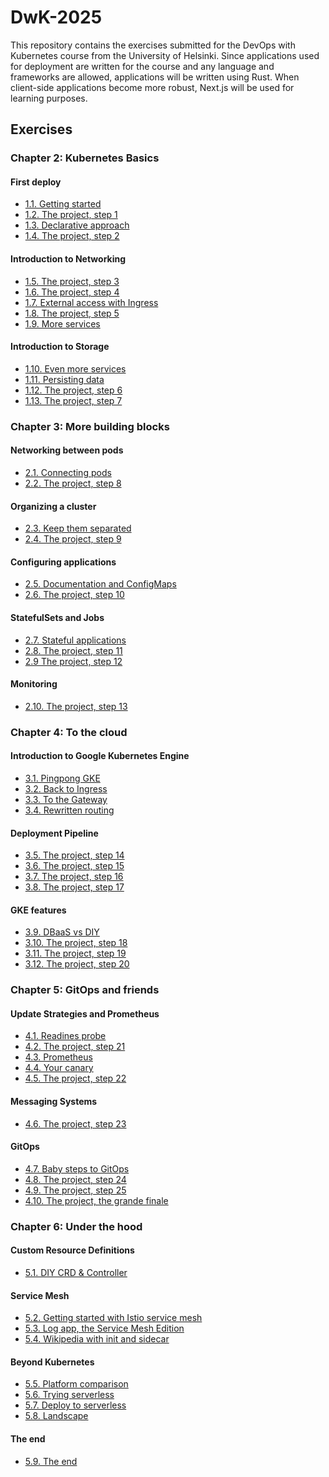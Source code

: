 # DwK-2025

This repository contains the exercises submitted for the DevOps with Kubernetes course from the University of Helsinki. Since applications used for deployment are written for the course and any language and frameworks are allowed, applications will be written using Rust. When client-side applications become more robust, Next.js will be used for learning purposes.

## Exercises

### Chapter 2: Kubernetes Basics

#### First deploy

- [1.1. Getting started](https://github.com/dev0T/DwK-2025/tree/1.1/log_output)
- [1.2. The project, step 1](https://github.com/dev0T/DwK-2025/tree/1.2/the_project)
- [1.3. Declarative approach](https://github.com/dev0T/DwK-2025/tree/1.3/log_output)
- [1.4. The project, step 2](https://github.com/dev0T/DwK-2025/tree/1.4/the_project)

#### Introduction to Networking

- [1.5. The project, step 3](https://github.com/dev0T/DwK-2025/tree/1.5/the_project)
- [1.6. The project, step 4](https://github.com/dev0T/DwK-2025/tree/1.6/the_project)
- [1.7. External access with Ingress](https://github.com/dev0T/DwK-2025/tree/1.7/log_output)
- [1.8. The project, step 5](https://github.com/dev0T/DwK-2025/tree/1.8/the_project/)
- [1.9. More services](https://github.com/dev0T/DwK-2025/tree/1.9/log_output)

#### Introduction to Storage
- [1.10. Even more services](https://github.com/dev0T/DwK-2025/tree/1.10/log_output)
- [1.11. Persisting data](https://github.com/dev0T/DwK-2025/tree/1.11/log_output)
- [1.12. The project, step 6](https://github.com/dev0T/DwK-2025/tree/1.12/the_project)
- [1.13. The project, step 7](https://github.com/dev0T/DwK-2025/tree/1.13/the_project)

### Chapter 3: More building blocks

#### Networking between pods

- [2.1. Connecting pods](https://github.com/dev0T/DwK-2025/tree/2.1/log_output)
- [2.2. The project, step 8](https://github.com/dev0T/DwK-2025/tree/2.2/the_project)

#### Organizing a cluster

- [2.3. Keep them separated](https://github.com/dev0T/DwK-2025/tree/2.3/log_output)
- [2.4. The project, step 9](https://github.com/dev0T/DwK-2025/tree/2.4/the_project)

#### Configuring applications

- [2.5. Documentation and ConfigMaps](https://github.com/dev0T/DwK-2025/tree/2.5/log_output)
- [2.6. The project, step 10](https://github.com/dev0T/DwK-2025/tree/2.6/the_project)

#### StatefulSets and Jobs

- [2.7. Stateful applications](https://github.com/dev0T/DwK-2025/tree/2.7/log_output)
- [2.8. The project, step 11](https://github.com/dev0T/DwK-2025/tree/2.8/the_project)
- [2.9 The project, step 12](https://github.com/dev0T/DwK-2025/tree/2.9/the_project)

#### Monitoring

- [2.10. The project, step 13](https://github.com/dev0T/DwK-2025/tree/2.10/the_project)

### Chapter 4: To the cloud

#### Introduction to Google Kubernetes Engine

- [3.1. Pingpong GKE](https://github.com/dev0T/DwK-2025/tree/3.1/log_output)
- [3.2. Back to Ingress](https://github.com/dev0T/DwK-2025/tree/3.2/log_output)
- [3.3. To the Gateway](https://github.com/dev0T/DwK-2025/tree/3.3/log_output)
- [3.4. Rewritten routing](https://github.com/dev0T/DwK-2025/tree/3.4/log_output)

#### Deployment Pipeline

- [3.5. The project, step 14](https://github.com/dev0T/DwK-2025/tree/3.5/log_output)
- [3.6. The project, step 15](https://github.com/dev0T/DwK-2025/tree/3.6/.github/workflows)
- [3.7. The project, step 16](https://github.com/dev0T/DwK-2025/tree/3.7/.github)
- [3.8. The project, step 17](https://github.com/dev0T/DwK-2025/tree/3.8/.github/workflows)

#### GKE features


- [3.9. DBaaS vs DIY](https://github.com/dev0T/DwK-2025/tree/3.9/the_project)
- [3.10. The project, step 18](https://github.com/dev0T/DwK-2025/tree/3.11/the_project)
- [3.11. The project, step 19](https://github.com/dev0T/DwK-2025/tree/3.11/the_project)
- [3.12. The project, step 20](https://github.com/dev0T/DwK-2025/tree/3.12/the_project)

### Chapter 5: GitOps and friends

#### Update Strategies and Prometheus

- [4.1. Readines probe](https://github.com/dev0T/DwK-2025/tree/4.1/log_output)
- [4.2. The project, step 21](https://github.com/dev0T/DwK-2025/tree/4.2/the_project)
- [4.3. Prometheus](https://github.com/dev0T/DwK-2025/tree/4.3/the_project)
- [4.4. Your canary](https://github.com/dev0T/DwK-2025/tree/4.4/log_output)
- [4.5. The project, step 22]()

#### Messaging Systems

- [4.6. The project, step 23]()

#### GitOps

- [4.7. Baby steps to GitOps]()
- [4.8. The project, step 24]()
- [4.9. The project, step 25]()
- [4.10. The project, the grande finale]()

### Chapter 6: Under the hood

#### Custom Resource Definitions

- [5.1. DIY CRD & Controller]()

#### Service Mesh

- [5.2. Getting started with Istio service mesh]()
- [5.3. Log app, the Service Mesh Edition]()
- [5.4. Wikipedia with init and sidecar]()

#### Beyond Kubernetes

- [5.5. Platform comparison]()
- [5.6. Trying serverless]()
- [5.7. Deploy to serverless]()
- [5.8. Landscape]()

#### The end

- [5.9. The end]()